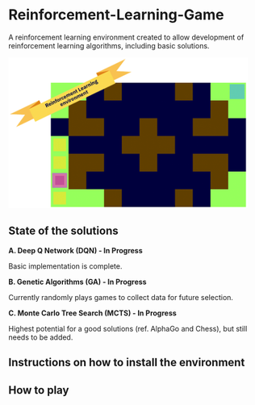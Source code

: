 # Reinforcement-Learning-Game

A reinforcement learning environment created to allow development of reinforcement learning algorithms, including basic solutions.

<img src="https://raw.githubusercontent.com/splovyt/Reinforcement-Learning-Game/master/docs/screenshot.png" height=300>

## State of the solutions

**A. Deep Q Network (DQN) - In Progress**

Basic implementation is complete.


**B. Genetic Algorithms (GA) - In Progress**

Currently randomly plays games to collect data for future selection.


**C. Monte Carlo Tree Search (MCTS) - In Progress**

Highest potential for a good solutions (ref. AlphaGo and Chess), but still needs to be added. 


## Instructions on how to install the environment

## How to play
